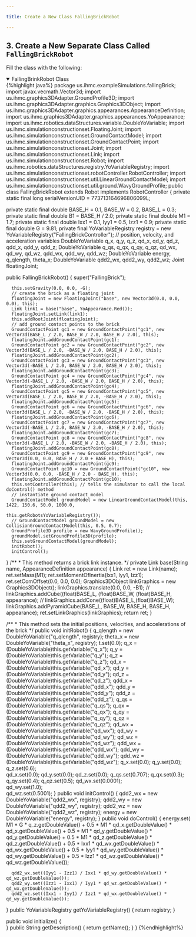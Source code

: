 ```yaml
---

title: Create a New Class FallingBrickRobot

---
```


## 3. Create a New Separate Class Called `FallingBrickRobot`
   Fill the class with the following:

<details open>
<summary>FallingBrinkRobot Class</summary>
{%highlight java%}
package us.ihmc.exampleSimulations.fallingBrick;
import javax.vecmath.Vector3d;
import us.ihmc.graphics3DAdapter.GroundProfile3D;
import us.ihmc.graphics3DAdapter.graphics.Graphics3DObject;
import us.ihmc.graphics3DAdapter.graphics.appearances.AppearanceDefinition;
import us.ihmc.graphics3DAdapter.graphics.appearances.YoAppearance;
import us.ihmc.robotics.dataStructures.variable.DoubleYoVariable;
import us.ihmc.simulationconstructionset.FloatingJoint;
import us.ihmc.simulationconstructionset.GroundContactModel;
import us.ihmc.simulationconstructionset.GroundContactPoint;
import us.ihmc.simulationconstructionset.Joint;
import us.ihmc.simulationconstructionset.Link;
import us.ihmc.simulationconstructionset.Robot;
import us.ihmc.robotics.dataStructures.registry.YoVariableRegistry;
import us.ihmc.simulationconstructionset.robotController.RobotController;
import us.ihmc.simulationconstructionset.util.LinearGroundContactModel;
import us.ihmc.simulationconstructionset.util.ground.WavyGroundProfile;
public class FallingBrickRobot extends Robot implements RobotController
{
   private static final long serialVersionUID = 773713164696806099L;
   
   private static final double BASE_H = 0.1, BASE_W = 0.2, BASE_L = 0.3;
   private static final double B1 = BASE_H / 2.0;
   private static final double M1 = 1.7;
   private static final double Ixx1 = 0.1, Iyy1 = 0.5, Izz1 = 0.9;
   private static final double G = 9.81;
   private final YoVariableRegistry registry = new YoVariableRegistry("FallingBrickController");
   // position, velocity, and acceleration variables
   DoubleYoVariable q_x, q_y, q_z, qd_x, qd_y, qd_z, qdd_x, qdd_y, qdd_z;
   DoubleYoVariable q_qs, q_qx, q_qy, q_qz, qd_wx, qd_wy, qd_wz, qdd_wx, qdd_wy, qdd_wz;
   DoubleYoVariable energy, q_qlength, theta_x;
   DoubleYoVariable qdd2_wx, qdd2_wy, qdd2_wz;
   Joint floatingJoint;
 
   public FallingBrickRobot()
   {
      super("FallingBrick");
       
      this.setGravity(0.0, 0.0, -G);
      // create the brick as a floating joint
      floatingJoint = new FloatingJoint("base", new Vector3d(0.0, 0.0, 0.0), this);
      Link link1 = base("base", YoAppearance.Red());
      floatingJoint.setLink(link1);
      this.addRootJoint(floatingJoint);
      // add ground contact points to the brick
      GroundContactPoint gc1 = new GroundContactPoint("gc1", new Vector3d(BASE_L / 2.0, BASE_W / 2.0, BASE_H / 2.0), this);
      floatingJoint.addGroundContactPoint(gc1);
      GroundContactPoint gc2 = new GroundContactPoint("gc2", new Vector3d(BASE_L / 2.0, -BASE_W / 2.0, BASE_H / 2.0), this);
      floatingJoint.addGroundContactPoint(gc2);
      GroundContactPoint gc3 = new GroundContactPoint("gc3", new Vector3d(-BASE_L / 2.0, BASE_W / 2.0, BASE_H / 2.0), this);
      floatingJoint.addGroundContactPoint(gc3);
      GroundContactPoint gc4 = new GroundContactPoint("gc4", new Vector3d(-BASE_L / 2.0, -BASE_W / 2.0, BASE_H / 2.0), this);
      floatingJoint.addGroundContactPoint(gc4);
      GroundContactPoint gc5 = new GroundContactPoint("gc5", new Vector3d(BASE_L / 2.0, BASE_W / 2.0, -BASE_H / 2.0), this);
      floatingJoint.addGroundContactPoint(gc5);
      GroundContactPoint gc6 = new GroundContactPoint("gc6", new Vector3d(BASE_L / 2.0, -BASE_W / 2.0, -BASE_H / 2.0), this);
      floatingJoint.addGroundContactPoint(gc6);
      GroundContactPoint gc7 = new GroundContactPoint("gc7", new Vector3d(-BASE_L / 2.0, BASE_W / 2.0, -BASE_H / 2.0), this);
      floatingJoint.addGroundContactPoint(gc7);
      GroundContactPoint gc8 = new GroundContactPoint("gc8", new Vector3d(-BASE_L / 2.0, -BASE_W / 2.0, -BASE_H / 2.0), this);
      floatingJoint.addGroundContactPoint(gc8);
      GroundContactPoint gc9 = new GroundContactPoint("gc9", new Vector3d(0.0, 0.0, BASE_H / 2.0 + BASE_H), this);
      floatingJoint.addGroundContactPoint(gc9);
      GroundContactPoint gc10 = new GroundContactPoint("gc10", new Vector3d(0.0, 0.0, -BASE_H / 2.0 - BASE_H), this);
      floatingJoint.addGroundContactPoint(gc10);
      this.setController(this); // tells the simulator to call the local doControl() method
      // instantiate ground contact model
      GroundContactModel groundModel = new LinearGroundContactModel(this, 1422, 150.6, 50.0, 1000.0,
                                                                    this.getRobotsYoVariableRegistry());
      // GroundContactModel groundModel = new CollisionGroundContactModel(this, 0.5, 0.7);
      GroundProfile3D profile = new WavyGroundProfile();
      groundModel.setGroundProfile3D(profile);
      this.setGroundContactModel(groundModel);
      initRobot();
      initControl();
   }
   /**
    * This method returns a brick link instance.
    */
   private Link base(String name, AppearanceDefinition appearance)
   {
      Link ret = new Link(name);
      ret.setMass(M1);
      ret.setMomentOfInertia(Ixx1, Iyy1, Izz1);
      ret.setComOffset(0.0, 0.0, 0.0);
      Graphics3DObject linkGraphics = new Graphics3DObject();
      linkGraphics.translate(0.0, 0.0, -B1);
      // linkGraphics.addCube((float)BASE_L, (float)BASE_W, (float)BASE_H, appearance);
      // linkGraphics.addCone((float)BASE_L,(float)BASE_W);
      linkGraphics.addPyramidCube(BASE_L, BASE_W, BASE_H, BASE_H, appearance);
      ret.setLinkGraphics(linkGraphics);
      return ret;
   }
 
   /**
    * This method sets the initial positions, velocities, and accelerations of the brick
    */
   public void initRobot()
   {
      q_qlength = new DoubleYoVariable("q_qlength", registry);
      theta_x = new DoubleYoVariable("theta_x", registry);
      t.set(0.0);
      q_x = (DoubleYoVariable)this.getVariable("q_x");
      q_y = (DoubleYoVariable)this.getVariable("q_y");
      q_z = (DoubleYoVariable)this.getVariable("q_z");
      qd_x = (DoubleYoVariable)this.getVariable("qd_x");
      qd_y = (DoubleYoVariable)this.getVariable("qd_y");
      qd_z = (DoubleYoVariable)this.getVariable("qd_z");
      qdd_x = (DoubleYoVariable)this.getVariable("qdd_x");
      qdd_y = (DoubleYoVariable)this.getVariable("qdd_y");
      qdd_z = (DoubleYoVariable)this.getVariable("qdd_z");
      q_qs = (DoubleYoVariable)this.getVariable("q_qs");
      q_qx = (DoubleYoVariable)this.getVariable("q_qx");
      q_qy = (DoubleYoVariable)this.getVariable("q_qy");
      q_qz = (DoubleYoVariable)this.getVariable("q_qz");
      qd_wx = (DoubleYoVariable)this.getVariable("qd_wx");
      qd_wy = (DoubleYoVariable)this.getVariable("qd_wy");
      qd_wz = (DoubleYoVariable)this.getVariable("qd_wz");
      qdd_wx = (DoubleYoVariable)this.getVariable("qdd_wx");
      qdd_wy = (DoubleYoVariable)this.getVariable("qdd_wy");
      qdd_wz = (DoubleYoVariable)this.getVariable("qdd_wz");
      q_x.set(0.0);
      q_y.set(0.0);
      q_z.set(0.6);  
      qd_x.set(0.0);
      qd_y.set(0.0);
      qd_z.set(0.0);
      q_qs.set(0.707);
      q_qx.set(0.3);
      q_qy.set(0.4);
      q_qz.set(0.5);
      qd_wx.set(0.0001);  
      qd_wy.set(1.0);  
      qd_wz.set(0.5001);
   }
   public void initControl()
   {
      qdd2_wx = new DoubleYoVariable("qdd2_wx", registry);
      qdd2_wy = new DoubleYoVariable("qdd2_wy", registry);
      qdd2_wz = new DoubleYoVariable("qdd2_wz", registry);
      energy = new DoubleYoVariable("energy", registry);
   }
   public void doControl()
   {
      energy.set(  M1 * G * q_z.getDoubleValue() 
                   + 0.5 * M1 * qd_x.getDoubleValue() * qd_x.getDoubleValue() 
                   + 0.5 * M1 * qd_y.getDoubleValue() * qd_y.getDoubleValue() 
                   + 0.5 * M1 * qd_z.getDoubleValue() * qd_z.getDoubleValue()
                   + 0.5 * Ixx1 * qd_wx.getDoubleValue() * qd_wx.getDoubleValue() 
                   + 0.5 * Iyy1 * qd_wy.getDoubleValue() * qd_wy.getDoubleValue()
                   + 0.5 * Izz1 * qd_wz.getDoubleValue() * qd_wz.getDoubleValue());
                   
      qdd2_wx.set((Iyy1 - Izz1) / Ixx1 * qd_wy.getDoubleValue() * qd_wz.getDoubleValue());
      qdd2_wy.set((Izz1 - Ixx1) / Iyy1 * qd_wz.getDoubleValue() * qd_wx.getDoubleValue());
      qdd2_wz.set((Ixx1 - Iyy1) / Izz1 * qd_wx.getDoubleValue() * qd_wy.getDoubleValue());
   }
   public YoVariableRegistry getYoVariableRegistry()
   {
      return registry;
   }
    
   public void initialize()
   {     
   }
   public String getDescription()
   {
      return getName();
   }
}
{%endhighlight%}
</details>